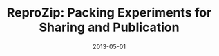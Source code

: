 ---
title: "ReproZip: Packing Experiments for Sharing and Publication"
collection: talks
type: ""
permalink: /talks/2013-reprozip-workshop
venue: "Workshop on Software Infrastructure for Reproducibility in Science"
date: 2013-05-01
location: "Brooklyn, NY"
notes: '[<a href="../files/presentations/ReproZip-WorkshopReproducibleScience.pdf" target="_blank">presentation</a>]'
---